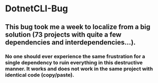 # DotnetCLI-Bug
## This bug took me a week to localize from a big solution (73 projects with quite a few dependencies and interdependencies...).

### No one should ever experience the same frustration for a single dependency to ruin everything in this destructive manner. It works and does not work in the same project with identical code (copy/paste).

